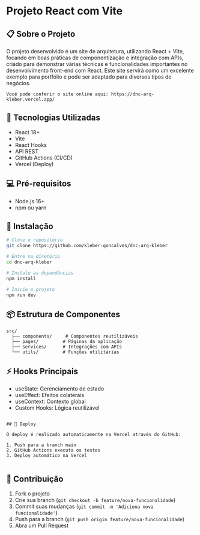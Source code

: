 # Projeto React com Vite

## 📋 Sobre o Projeto

O projeto desenvolvido é um site de arquitetura, utilizando React + Vite, focando em boas práticas de componentização e integração com APIs, criado para demonstrar várias técnicas e funcionalidades importantes no desenvolvimento front-end com React. Este site servirá como um excelente exemplo para portfólio e pode ser adaptado para diversos tipos de negócios.
```
Você pode conferir o site online aqui: https://dnc-arq-kleber.vercel.app/
```
## 🚀 Tecnologias Utilizadas

-   React 18+
-   Vite
-   React Hooks
-   API REST
-   GitHub Actions (CI/CD)
-   Vercel (Deploy)

## 💻 Pré-requisitos

-   Node.js 16+
-   npm ou yarn

## 🔧 Instalação

```bash
# Clone o repositório
git clone https://github.com/kleber-goncalves/dnc-arq-kleber

# Entre no diretório
cd dnc-arq-kleber

# Instale as dependências
npm install

# Inicie o projeto
npm run dev
```

## 📦 Estrutura de Componentes

```
src/
  ├── components/     # Componentes reutilizáveis
  ├── pages/         # Páginas da aplicação
  ├── services/      # Integrações com APIs
  └── utils/         # Funções utilitárias
```

## ⚡ Hooks Principais

-   useState: Gerenciamento de estado
-   useEffect: Efeitos colaterais
-   useContext: Contexto global
-   Custom Hooks: Lógica reutilizável

```

## 🚀 Deploy

O deploy é realizado automaticamente na Vercel através do GitHub:

1. Push para a branch main
2. GitHub Actions executa os testes
3. Deploy automático na Vercel


```

## 🤝 Contribuição

1. Fork o projeto
2. Crie sua branch (`git checkout -b feature/nova-funcionalidade`)
3. Commit suas mudanças (`git commit -m 'Adiciona nova funcionalidade'`)
4. Push para a branch (`git push origin feature/nova-funcionalidade`)
5. Abra um Pull Request

